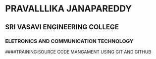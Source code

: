 # PRAVALLLIKA JANAPAREDDY
## SRI VASAVI ENGINEERING COLLEGE
### ELETRONICS AND COMMUNICATION TECHNOLOGY
####TRAINING:SOURCE CODE MANGAMENT USING GIT AND GITHUB
